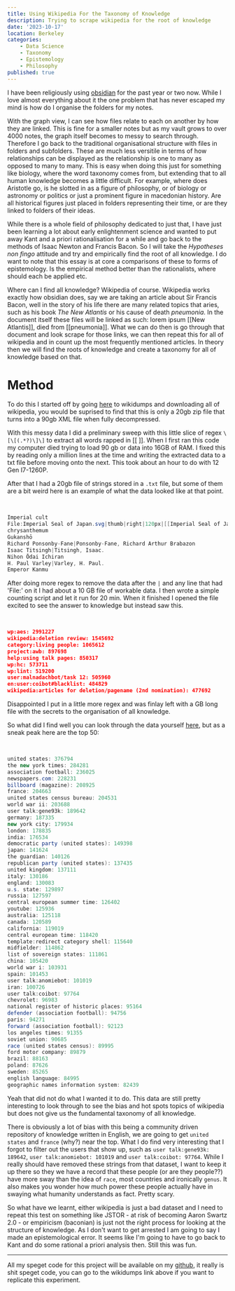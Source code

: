 ```yaml
---
title: Using Wikipedia For the Taxonomy of Knowledge 
description: Trying to scrape wikipedia for the root of knowledge
date: '2023-10-17'
location: Berkeley
categories: 
    - Data Science
    - Taxonomy
    - Epistemology
    - Philosophy
published: true
---
```

 
I have been religiously using [obsidian](obsidian.md) for the past year or two now. While I love almost everything about it the one problem that has never escaped my mind is how do I organise the folders for my notes. 

With the graph view, I can see how files relate to each on another by how they are linked. This is fine for a smaller notes but as my vault grows to over 4000 notes, the graph itself becomes to messy to search through. Therefore I go back to the traditional organisational structure with files in folders and subfolders. These are much less versitile in terms of how relationships can be displayed as the relationship is one to many as opposed to many to many. This is easy when doing this just for something like biology, where the word taxonomy comes from, but extending that to all human knowledge becomes a little difficult. For example, where does Aristotle go, is he slotted in as a figure of philosophy, or of biology or astronomy or politics or just a prominent figure in macedonian history. Are all historical figures just placed in folders representing their time, or are they linked to folders of their ideas.  

While there is a whole field of philosophy dedicated to just that, I have just been learning a lot about early enlightenment science and wanted to put away Kant and a priori rationalisation for a while and go back to the methods of Isaac Newton and Francis Bacon. So I will take the _Hypotheses non fingo_ attitude and try and empirically find the root of all knowledge. I do want to note that this essay is at core a comparisons of these to forms of epistemology. Is the empirical method better than the rationalists, where should each be applied etc. 

Where can I find all knowledge? Wikipedia of course. Wikipedia works exactly how obsidian does, say we are taking an article about Sir Francis Bacon, well in the story of his life there are many related topics that aries, such as his book _The New Atlantis_ or his cause of death _pneumonia_. In the document itself these files will be linked as such: lorem ipsum \[\[New Atlantis]], died from \[\[pneumonia]]. What we can do then is go through that document and look scrape for those links, we can then repeat this for all of wikipedia and in count up the most frequently mentioned articles. In theory then we will find the roots of knowledge and create a taxonomy for all of knowledge based on that. 

# Method
To do this I started off by going [here](https://dumps.wikimedia.org/enwiki/latest/) to wikidumps and downloading all of wikipedia, you would be suprised to find that this is only a 20gb zip file that turns into a 90gb XML file when fully decompressed.

With this messy data I did a preliminary sweep with this little slice of regex  `\[\[(.*?)\]\]` to extract all words rapped in \[\[ ]]. When I first ran this code my computer died trying to load 90 gb or data into 16GB of RAM. I fixed this by reading only a million lines at the time and writing the extracted data to a txt file before moving onto the next. This took about an hour to do with 12 Gen I7-1260P.

After that I had a 20gb file of strings stored in a `.txt` file, but some of them are a bit weird here is an example of what the data looked like at that point.


<br>

```cs
Imperial cult  
File:Imperial Seal of Japan.svg|thumb|right|120px|[[Imperial Seal of Japan|Japanese Imperial kamon  
chrysanthemum  
Gukanshō  
Richard Ponsonby-Fane|Ponsonby-Fane, Richard Arthur Brabazon  
Isaac Titsingh|Titsingh, Isaac.  
Nihon Ōdai Ichiran  
H. Paul Varley|Varley, H. Paul.  
Emperor Kanmu
```

After doing more regex to remove the data after the `|` and any line that had 'File:' on it I had about a 10 GB file of workable data. I then wrote a simple counting script and let it run for 20 min. When it finished I opened the file excited to see the answer to knowledge but instead saw this.

<br>

```json
wp:aes: 2991227
wikipedia:deletion review: 1545692
category:living people: 1065612
project:awb: 897698
help:using talk pages: 850317
wp:hc: 573711
wp:lint: 519200
user:malnadachbot/task 12: 505960
en:user:coibot#blacklist: 484829
wikipedia:articles for deletion/pagename (2nd nomination): 477692
```

Disappointed I put in a little more regex and was finlay left with a GB long file with the secrets to the organisation of all knowledge.

So what did I find well you can look through the data yourself [here](https://drive.google.com/file/d/1xqywfPbgk_bEUqD0WYvkQRxEhte54f66/view?usp=sharing), but as a sneak peak here are the top 50:

<br>

```cs
united states: 376794
the new york times: 284281
association football: 236025
newspapers.com: 228231
billboard (magazine): 208925
france: 204663
united states census bureau: 204531
world war ii: 203688
user talk:gene93k: 189642
germany: 187335
new york city: 179934
london: 178835
india: 176534
democratic party (united states): 149398
japan: 141624
the guardian: 140126
republican party (united states): 137435
united kingdom: 137111
italy: 130186
england: 130083
u.s. state: 129897
russia: 127597
central european summer time: 126402
youtube: 125936
australia: 125118
canada: 120589
california: 119019
central european time: 118420
template:redirect category shell: 115640
midfielder: 114862
list of sovereign states: 111861
china: 105420
world war i: 103931
spain: 101453
user talk:anomiebot: 101019
iran: 100726
user talk:coibot: 97764
chevrolet: 96983
national register of historic places: 95164
defender (association football): 94756
paris: 94271
forward (association football): 92123
los angeles times: 91355
soviet union: 90685
race (united states census): 89995
ford motor company: 89879
brazil: 88163
poland: 87626
sweden: 85265
english language: 84995
geographic names information system: 82439
```

Yeah that did not do what I wanted it to do. This data are still pretty interesting to look through to see the bias and hot spots topics of wikipedia but does not give us the fundamental taxonomy of all knowledge. 

There is obviously a lot of bias with this being a community driven repository of knowledge written in English, we are going to get `united states` and `france` (why?) near the top. What I do find very interesting that I forgot to filter out the users that show up, such as `user talk:gene93k: 189642`, `user talk:anomiebot: 101019` and `user talk:coibot: 97764`. While I really should have removed these strings from that dataset, I want to keep it up there so they we have a record that these people (or are they people??) have more sway than the idea of `race`, most countries and ironically `genus`. It also makes you wonder how much power these people actually have in swaying what humanity understands as fact. Pretty scary.

So what have we learnt, either wikipedia is just a bad dataset and I need to repeat this test on something like JSTOR - at risk of becoming Aaron Swartz 2.0 - or empiricism (baconian) is just not the right process for looking at the structure of knowledge. As I don't want to get arrested I am going to say I made an epistemological error. It seems like I'm going to have to go back to Kant and do some rational a priori analysis then. Still this was fun. 

<hr>

All my speget code for this project will be available on my [github](https://github.com/TheArctesian/Wikipedia-Knowledge-Taxonomy), it really is shit speget code, you can go to the wikidumps link above if you want to replicate this experiment.